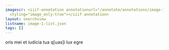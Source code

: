 ```yaml
---
imagescr: <iiif-annotation annotationurl="/annotate/annotations/image-1-014.json"
  styling="image_only:true"></iiif-annotation>
layout: searchview
listname: image-1-list.json
tags: []
---
```

oris mei et iudicia tua q[uas]i lux egre